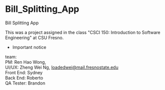 # Bill_Splitting_App
Bill Splitting App

This was a project assigned in the class "CSCI 150: Introduction to Software Engineering" at CSU Fresno.

- Important notice

team:  
PM: Ren Hao Wong,   
UI/UX: Zheng Wei Ng, loadedwei@mail.fresnostate.edu  
Front End: Sydney  
Back End: Roberto  
QA Tester: Brandon  

